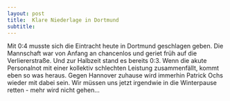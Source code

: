```yaml
---
layout: post
title:  Klare Niederlage in Dortmund
subtitle:  
---
```


Mit 0:4 musste sich die Eintracht heute in Dortmund geschlagen geben. Die Mannschaft war von Anfang an chancenlos und geriet früh auf die Verliererstraße. Und zur Halbzeit stand es bereits 0:3. Wenn die akute Personalnot mit einer kollektiv schlechten Leistung zusammenfällt, kommt eben so was heraus. Gegen Hannover zuhause wird immerhin Patrick Ochs wieder mit dabei sein. Wir müssen uns jetzt irgendwie in die Winterpause retten - mehr wird nicht gehen...


